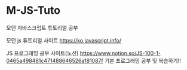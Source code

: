 # M-JS-Tuto
모던 자바스크립트 튜토리얼 공부

모던 js 튜토리얼 사이트
https://ko.javascript.info/

JS 프로그래밍 공부 사이트(노션)
https://www.notion.so/JS-100-1-0465a498481c471488646526a181087f
기본 프로그래밍 공부 및 복습하기!!


